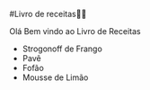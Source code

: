 #Livro de receitas:man_cook:

Olá Bem vindo ao Livro de Receitas

- Strogonoff de Frango
- Pavê
- Fofão
- Mousse de Limão
